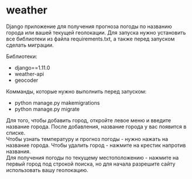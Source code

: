 # weather
Django приложение для получения прогноза погоды по названию города или вашей текущей геолокации.
Для запуска нужно установить все библиотеки из файла requirements.txt, а также перед запуском сделать миграции.

Библиотеки:
- django==1.11.0
- weather-api
- geocoder

Комманды, которые нужно выполнить перед запуском:
- python manage.py makemigrations
- python manage.py migrate

Для того, чтобы добавить город, откройте левое меню и введите название города. После добавления, название города у вас появится в списке.
<br>Чтобы узнать температуру и прогноз погоды - нужно нажать на название города. Чтобы удалить город - нажмите на крестик напротив названия. 
<br>Для получения погоды по текущему местоположению - нажмите на первый город под строкой поиска, но для начала разрешите сайту использовать вашу геолокацию.
